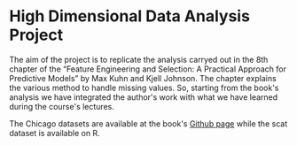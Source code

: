 # High Dimensional Data Analysis Project

The aim of the project is to replicate the analysis carryed out in the 8th chapter of the “Feature Engineering and Selection: A Practical Approach for Predictive Models” by Max Kuhn and Kjell Johnson. The chapter explains the various method to handle missing values. So, starting from the book's analysis we have integrated the author's work with what we have learned during the course's lectures. 

The Chicago datasets are available at the book's [Github page](https://github.com/topepo/FES/tree/master/08_Handling_Missing_Data) while the scat dataset is available on R.
